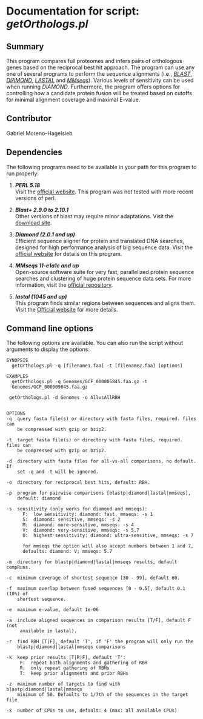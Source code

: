 # Documentation for script: _getOrthologs.pl_


## Summary
This program compares full proteomes and infers pairs of orthologous genes based on the reciprocal best hit approach. The program can use any one of several programs to perform the sequence alignments (i.e., [_BLAST_](https://blast.ncbi.nlm.nih.gov/Blast.cgi?PAGE_TYPE=BlastDocs&DOC_TYPE=Download), [_DIAMOND_](http://www.diamondsearch.org/), [_LASTAL_](http://last.cbrc.jp/) and [_MMseqs_](https://github.com/soedinglab/MMseqs2)). Various levels of sensitivity can be used when running _DIAMOND_. Furthermore, the program offers options for controlling how a candidate protein fusion will be treated based on cutoffs for minimal alignment coverage and maximal E-value.


## Contributor
Gabriel Moreno-Hagelsieb


## Dependencies
The following programs need to be available in your path for this 
program to run properly:

1. **_PERL 5.18_**  
Visit the [official website](https://www.perl.org/). This program 
was not tested with more recent versions of perl.  

2. **_Blast+ 2.9.0 to 2.10.1_**  
Other versions of blast may require minor adaptations. Visit the
[download site](https://blast.ncbi.nlm.nih.gov/Blast.cgi?PAGE_TYPE=BlastDocs&DOC_TYPE=Download). 

3. **_Diamond (2.0.1 and up)_**  
Efficient sequence aligner for protein and translated DNA searches, designed for high performance 
analysis of big sequence data. Visit the [official website](http://www.diamondsearch.org/) for 
details on this program.

4. **_MMseqs 11-e1a1c and up_**  
Open-source software suite for very fast, parallelized protein sequence searches
and clustering of huge protein sequence data sets. For more information, visit the
[official repository](https://github.com/soedinglab/MMseqs2).

5. **_lastal (1045 and up)_**  
This program finds similar regions between sequences and aligns them. Visit the
[Official website](http://last.cbrc.jp/) for more details.


## Command line options
The following options are available. You can also run the 
script without arguments to display the options:

    SYNOPSIS
      getOrthologs.pl -q [filename1.faa] -t [filename2.faa] [options]

    EXAMPLES
      getOrthologs.pl -q Genomes/GCF_000005845.faa.gz -t
      Genomes/GCF_000009045.faa.gz

     getOrthologs.pl -d Genomes -o AllvsAllRBH


    OPTIONS
    -q  query fasta file(s) or directory with fasta files, required. files can
        be compressed with gzip or bzip2.

    -t  target fasta file(s) or directory with fasta files, required. files can
        be compressed with gzip or bzip2.

    -d  directory with fasta files for all-vs-all comparisons, no default. If
        set -q and -t will be ignored.

    -o  directory for reciprocal best hits, default: RBH.

    -p  program for pairwise comparisons [blastp|diamond|lastal|mmseqs],
        default: diamond

    -s  sensitivity (only works for diamond and mmseqs):
          F:  low sensitivity: diamond: fast, mmseqs: -s 1
          S:  diamond: sensitive, mmseqs: -s 2
          M:  diamond: more-sensitive, mmseqs: -s 4
          V:  diamond: very-sensitive, mmseqs: -s 5.7
          U:  highest sensitivity: diamond: ultra-sensitive, mmseqs: -s 7
         
          for mmseqs the option will also accept numbers between 1 and 7,
          defaults: diamond: V; mmseqs: 5.7

    -m  directory for blastp|diamond|lastal|mmseqs results, default compRuns.

    -c  minimum coverage of shortest sequence [30 - 99], default 60.

    -f  maximum overlap between fused sequences [0 - 0.5], default 0.1 (10%) of
        shortest sequence.

    -e  maximum e-value, default 1e-06
    
    -a  include aligned sequences in comparison results [T/F], default F (not
         available in lastal).

    -r  find RBH [T|F], default 'T', if 'F' the program will only run the
        blastp|diamond|lastal|mmseqs comparisons

    -k  keep prior results [T|R|F], default 'T':
         F:  repeat both alignments and gathering of RBH
         R:  only repeat gathering of RBHs
         T:  keep prior alignments and prior RBHs

    -z  maximum number of targets to find with blastp|diamond|lastal|mmseqs
        minimum of 50. Defaults to 1/7th of the sequences in the target file

    -x  number of CPUs to use, default: 4 (max: all available CPUs)
